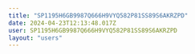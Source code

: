 ```yaml
---
title: "SP1195H6GB9987Q666H9VYQ582P81SS89S6AKRZPD"
date: 2024-04-23T12:13:48.017Z
user: SP1195H6GB9987Q666H9VYQ582P81SS89S6AKRZPD
layout: "users"
---
```

    